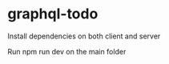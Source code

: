 # graphql-todo

Install dependencies on both client and server 

Run npm run dev on the main folder
